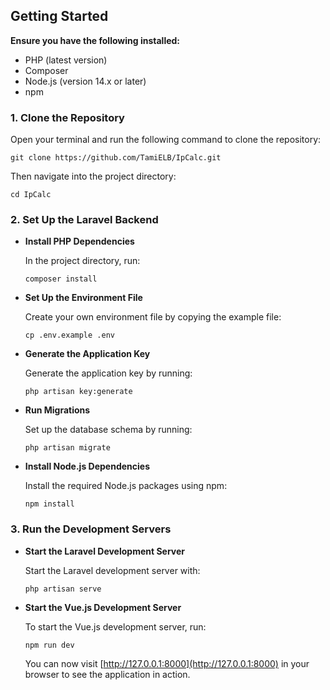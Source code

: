 ## Getting Started

**Ensure you have the following installed:**

- PHP (latest version)
- Composer
- Node.js (version 14.x or later)
- npm

### 1. Clone the Repository

Open your terminal and run the following command to clone the repository:

    git clone https://github.com/TamiELB/IpCalc.git

Then navigate into the project directory:

    cd IpCalc

### 2. Set Up the Laravel Backend

- **Install PHP Dependencies**

  In the project directory, run:

    `composer install`

- **Set Up the Environment File**

  Create your own environment file by copying the example file:

    `cp .env.example .env`

- **Generate the Application Key**

  Generate the application key by running:

    `php artisan key:generate`

- **Run Migrations**

  Set up the database schema by running:

    `php artisan migrate`

- **Install Node.js Dependencies**

  Install the required Node.js packages using npm:

    `npm install`

### 3. Run the Development Servers

- **Start the Laravel Development Server**

  Start the Laravel development server with:

    `php artisan serve`


- **Start the Vue.js Development Server**

  To start the Vue.js development server, run:

    `npm run dev`

  You can now visit [http://127.0.0.1:8000](http://127.0.0.1:8000) in your browser to see the application in action.
